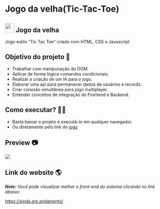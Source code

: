 # Jogo da velha(Tic-Tac-Toe)


<!--<img height="100px" src="https://github.com/rafael-vaz/login-session-crud-asp.net-core-mvc/blob/main/projeto-destino-certo/wwwroot/img/logo.png?raw=true">-->

## <img height="30px" src="https://cdn-icons-png.flaticon.com/128/2314/2314034.png">  Jogo da velha

Jogo estilo "Tic Tac Toe" criado com HTML, CSS e Javascript

## Objetivo do projeto :rocket:

- Trabalhar com manipunação do DOM.
- Aplicar de forma lógica comandos condicionais.
- Realizar a criação de um IA para o jogo.
- Elaborar uma api para permanecer dados de usuários e records.
- Criar conexão simultânea para jogo multiplayer.
- Entender conceitos de integração do Frontend e Backend.

## Como executar? 🧑‍🔧

- Basta baixar o projeto e executá-lo em qualquer navegador.
- Ou diretamente pelo link do [jogo](https://github.com/Vagner-Lopes)


## Preview :camera:

<img src="https://github.com/rafael-vaz/login-session-crud-asp.net-core-mvc/blob/main/destino-certo-preview.jpg?raw=true">

## Link do website 🌎

***Note:** Você pode visualizar melhor o front-end do sistema clicando no link abaixo:*

https://ainda.em.andamento/
